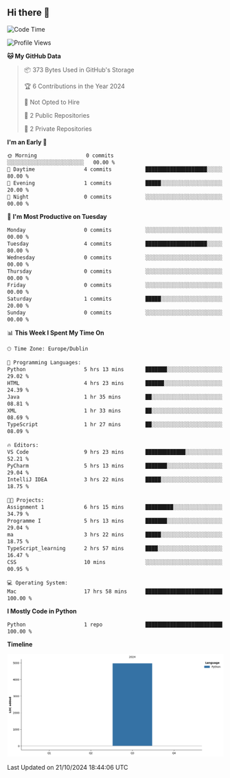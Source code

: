 ## Hi there 👋

<!--START_SECTION:waka-->
![Code Time](http://img.shields.io/badge/Code%20Time-77%20hrs%208%20mins-blue)

![Profile Views](http://img.shields.io/badge/Profile%20Views-27-blue)

**🐱 My GitHub Data** 

> 📦 373 Bytes Used in GitHub's Storage 
 > 
> 🏆 6 Contributions in the Year 2024
 > 
> 🚫 Not Opted to Hire
 > 
> 📜 2 Public Repositories 
 > 
> 🔑 2 Private Repositories 
 > 
**I'm an Early 🐤** 

```text
🌞 Morning                0 commits           ░░░░░░░░░░░░░░░░░░░░░░░░░   00.00 % 
🌆 Daytime                4 commits           ████████████████████░░░░░   80.00 % 
🌃 Evening                1 commits           █████░░░░░░░░░░░░░░░░░░░░   20.00 % 
🌙 Night                  0 commits           ░░░░░░░░░░░░░░░░░░░░░░░░░   00.00 % 
```
📅 **I'm Most Productive on Tuesday** 

```text
Monday                   0 commits           ░░░░░░░░░░░░░░░░░░░░░░░░░   00.00 % 
Tuesday                  4 commits           ████████████████████░░░░░   80.00 % 
Wednesday                0 commits           ░░░░░░░░░░░░░░░░░░░░░░░░░   00.00 % 
Thursday                 0 commits           ░░░░░░░░░░░░░░░░░░░░░░░░░   00.00 % 
Friday                   0 commits           ░░░░░░░░░░░░░░░░░░░░░░░░░   00.00 % 
Saturday                 1 commits           █████░░░░░░░░░░░░░░░░░░░░   20.00 % 
Sunday                   0 commits           ░░░░░░░░░░░░░░░░░░░░░░░░░   00.00 % 
```


📊 **This Week I Spent My Time On** 

```text
🕑︎ Time Zone: Europe/Dublin

💬 Programming Languages: 
Python                   5 hrs 13 mins       ███████░░░░░░░░░░░░░░░░░░   29.02 % 
HTML                     4 hrs 23 mins       ██████░░░░░░░░░░░░░░░░░░░   24.39 % 
Java                     1 hr 35 mins        ██░░░░░░░░░░░░░░░░░░░░░░░   08.81 % 
XML                      1 hr 33 mins        ██░░░░░░░░░░░░░░░░░░░░░░░   08.69 % 
TypeScript               1 hr 27 mins        ██░░░░░░░░░░░░░░░░░░░░░░░   08.09 % 

🔥 Editors: 
VS Code                  9 hrs 23 mins       █████████████░░░░░░░░░░░░   52.21 % 
PyCharm                  5 hrs 13 mins       ███████░░░░░░░░░░░░░░░░░░   29.04 % 
IntelliJ IDEA            3 hrs 22 mins       █████░░░░░░░░░░░░░░░░░░░░   18.75 % 

🐱‍💻 Projects: 
Assignment 1             6 hrs 15 mins       █████████░░░░░░░░░░░░░░░░   34.79 % 
Programme I              5 hrs 13 mins       ███████░░░░░░░░░░░░░░░░░░   29.04 % 
ma                       3 hrs 22 mins       █████░░░░░░░░░░░░░░░░░░░░   18.75 % 
TypeScript_learning      2 hrs 57 mins       ████░░░░░░░░░░░░░░░░░░░░░   16.47 % 
CSS                      10 mins             ░░░░░░░░░░░░░░░░░░░░░░░░░   00.95 % 

💻 Operating System: 
Mac                      17 hrs 58 mins      █████████████████████████   100.00 % 
```

**I Mostly Code in Python** 

```text
Python                   1 repo              █████████████████████████   100.00 % 
```



**Timeline**

![Lines of Code chart](https://raw.githubusercontent.com/RukawadeB/RukawadeB/main/assets/bar_graph.png)


 Last Updated on 21/10/2024 18:44:06 UTC
<!--END_SECTION:waka-->
